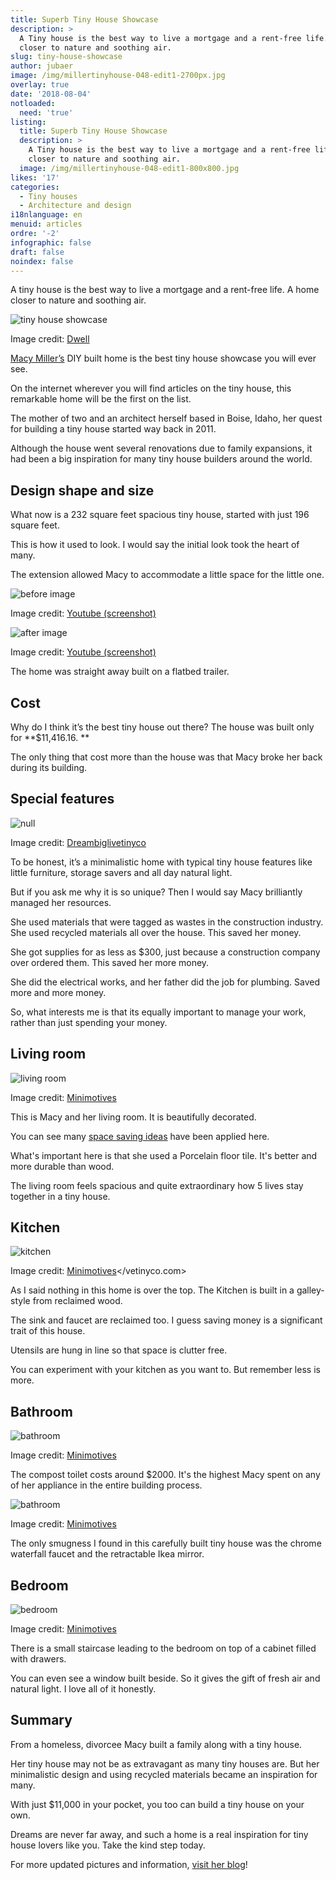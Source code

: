```yaml
---
title: Superb Tiny House Showcase
description: >
  A Tiny house is the best way to live a mortgage and a rent-free life. A home
  closer to nature and soothing air.
slug: tiny-house-showcase
author: jubaer
image: /img/millertinyhouse-048-edit1-2700px.jpg
overlay: true
date: '2018-08-04'
notloaded:
  need: 'true'
listing:
  title: Superb Tiny House Showcase
  description: >
    A Tiny house is the best way to live a mortgage and a rent-free life. A home
    closer to nature and soothing air.
  image: /img/millertinyhouse-048-edit1-800x800.jpg
likes: '17'
categories:
  - Tiny houses
  - Architecture and design
i18nlanguage: en
menuid: articles
ordre: '-2'
infographic: false
draft: false
noindex: false
---
```

A tiny house is the best way to live a mortgage and a rent-free life. A home closer to nature and soothing air.

![tiny house showcase](/img/tiny-house-showcase.png)

<span class="figcaption">Image credit: [Dwell](https://www.dwell.com/article/tiny-house-fits-a-family</span>-in-196-square-feet-c2544e9d)

[Macy Miller’s](https://tinyhouseplans.com/macy-miller/) DIY built home is the best tiny house showcase you will ever see. 

On the internet wherever you will find articles on the tiny house, this remarkable home will be the first on the list.

The mother of two and an architect herself based in Boise, Idaho, her quest for building a tiny house started way back in 2011.

Although the house went several renovations due to family expansions, it had been a big inspiration for many tiny house builders around the world. 

## Design shape and size

What now is a 232 square feet spacious tiny house, started with just 196 square feet.

This is how it used to look. I would say the initial look took the heart of many. 

The extension allowed Macy to accommodate a little space for the little one.

![before image](/img/before.png)

<span class="figcaption">Image credit: [Youtube (screenshot)
](https://www.youtube.co</m/watch?v=_DRgLopvTyw)

![after image](/img/after.png)

<span class="figcaption">Image credit: [Youtube (screenshot)
](https://www.youtube.co</m/watch?v=_DRgLopvTyw)

The home was straight away built on a flatbed trailer.

## Cost

Why do I think it’s the best tiny house out there? The house was built only for **$11,416.16. 
**

The only thing that cost more than the house was that Macy broke her back during its building.

## Special features

![null](/img/tiny-house-showcase-2.jpg)

<span class="figcaption">Image credit: [Dreambiglivetinyco
](https://www.dreambigli</vetinyco.com/blogs/featured-tiny-spaces/232-sqft-tiny-house-built-for-only-11-000-is-home-to-a-family-of-four)

To be honest, it’s a minimalistic home with typical tiny house features like little furniture, storage savers and all day natural light.

But if you ask me why it is so unique? Then I would say Macy brilliantly managed her resources. 

She used materials that were tagged as wastes in the construction industry. She used recycled materials all over the house. This saved her money. 

She got supplies for as less as $300, just because a construction company over ordered them. This saved her more money.

She did the electrical works, and her father did the job for plumbing. Saved more and more money. 

So, what interests me is that its equally important to manage your work, rather than just spending your money.

## Living room

![living room](/img/livingroom.jpg)

<span class="figcaption">Image credit: [Minimotives
](http://minimotives.com</vetinyco.com>/pro-photos/)

This is Macy and her living room. It is beautifully decorated. 

You can see many [space saving ideas](https://www.tinysociety.co/articles/smart-tiny-house-storage-ideas/) have been applied here.

What's important here is that she used a Porcelain floor tile. It's better and more durable than wood.

The living room feels spacious and quite extraordinary how 5 lives stay together in a tiny house.

## Kitchen

![kitchen](/img/kitchen.jpg)

<span class="figcaption">Image credit: [Minimotives](http://minimotives.com/pro-photos/)</vetinyco.com>

As I said nothing in this home is over the top. The Kitchen is built in a galley-style from reclaimed wood.

The sink and faucet are reclaimed too. I guess saving money is a significant trait of this house. 

Utensils are hung in line so that space is clutter free.

You can experiment with your kitchen as you want to. But remember less is more.

## Bathroom

![bathroom](/img/bathroom.jpg)

<span class="figcaption">Image credit: [Minimotives](http://minimotives.com/pro-photos/)</span>

The compost toilet costs around $2000. It's the highest Macy spent on any of her appliance in the entire building process. 

![bathroom](/img/bathroom-2.jpg)

<span class="figcaption">Image credit: [Minimotives](http://minimotives.com/pro-photos/)</span>

The only smugness I found in this carefully built tiny house was the chrome waterfall faucet and the retractable Ikea mirror. 

## Bedroom

![bedroom](/img/bedroom.jpg)

<span class="figcaption">Image credit: [Minimotives](http://minimotives.com/pro-photos/)</span>

There is a small staircase leading to the bedroom on top of a cabinet filled with drawers. 

You can even see a window built beside. So it gives the gift of fresh air and natural light. I love all of it honestly.

## Summary

From a homeless, divorcee Macy built a family along with a tiny house.

Her tiny house may not be as extravagant as many tiny houses are. But her minimalistic design and using recycled materials became an inspiration for many.

With just $11,000 in your pocket, you too can build a tiny house on your own. 

Dreams are never far away, and such a home is a real inspiration for tiny house lovers like you. Take the kind step today.

For more updated pictures and information, [visit her blog](http://minimotives.com/)!
